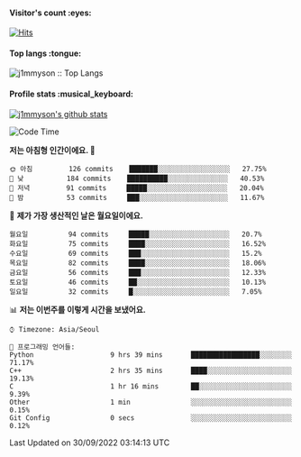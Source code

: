 <h4>Visitor's count :eyes:</h4>

[![Hits](https://hits.seeyoufarm.com/api/count/incr/badge.svg?url=https%3A%2F%2Fgithub.com%2Fj1mmyson&count_bg=%2379C83D&title_bg=%23555555&icon=&icon_color=%23E7E7E7&title=hits&edge_flat=false)](https://hits.seeyoufarm.com)

<h4>Top langs :tongue:</h4>

<p><img src="https://github-readme-stats.vercel.app/api/top-langs/?username=j1mmyson&hide=html&langs_count=8&theme=tokyonight&layout=compact" alt="j1mmyson :: Top Langs" /></p>

<h4>Profile stats :musical_keyboard:</h4>

[![j1mmyson's github stats](https://github-readme-stats.vercel.app/api?username=j1mmyson&show_icons=true&theme=merko&hide=["contribs","issues"])](https://github.com/j1mmyson)

<!--START_SECTION:waka-->
![Code Time](http://img.shields.io/badge/Code%20Time-34%20hrs-blue)

**저는 아침형 인간이에요. 🐤** 

```text
🌞 아침         126 commits    ███████░░░░░░░░░░░░░░░░░░   27.75% 
🌆 낮　         184 commits    ██████████░░░░░░░░░░░░░░░   40.53% 
🌃 저녁         91 commits     █████░░░░░░░░░░░░░░░░░░░░   20.04% 
🌙 밤　         53 commits     ███░░░░░░░░░░░░░░░░░░░░░░   11.67%

```
📅 **제가 가장 생산적인 날은 월요일이에요.** 

```text
월요일          94 commits     █████░░░░░░░░░░░░░░░░░░░░   20.7% 
화요일          75 commits     ████░░░░░░░░░░░░░░░░░░░░░   16.52% 
수요일          69 commits     ███░░░░░░░░░░░░░░░░░░░░░░   15.2% 
목요일          82 commits     ████░░░░░░░░░░░░░░░░░░░░░   18.06% 
금요일          56 commits     ███░░░░░░░░░░░░░░░░░░░░░░   12.33% 
토요일          46 commits     ██░░░░░░░░░░░░░░░░░░░░░░░   10.13% 
일요일          32 commits     █░░░░░░░░░░░░░░░░░░░░░░░░   7.05%

```


📊 **저는 이번주를 이렇게 시간을 보냈어요.** 

```text
⌚︎ Timezone: Asia/Seoul

💬 프로그래밍 언어들: 
Python                   9 hrs 39 mins       █████████████████░░░░░░░░   71.17% 
C++                      2 hrs 35 mins       ████░░░░░░░░░░░░░░░░░░░░░   19.13% 
C                        1 hr 16 mins        ██░░░░░░░░░░░░░░░░░░░░░░░   9.39% 
Other                    1 min               ░░░░░░░░░░░░░░░░░░░░░░░░░   0.15% 
Git Config               0 secs              ░░░░░░░░░░░░░░░░░░░░░░░░░   0.12%

```


 Last Updated on 30/09/2022 03:14:13 UTC
<!--END_SECTION:waka-->
